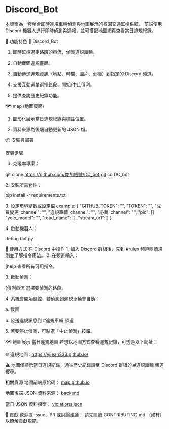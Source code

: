 # Discord_Bot
本專案為一套整合即時違規車輛偵測與地圖展示的校園交通監控系統。
前端使用 Discord 機器人進行即時偵測與通報，並可搭配地圖網頁查看當日違規紀錄。

🚀 功能特色
🎥 Discord_Bot

1. 即時監控選定路段的串流，偵測違規車輛。

2. 自動截圖違規畫面。

3. 自動傳送違規資訊（地點、時間、圖片、車種）到指定的 Discord 頻道。

4. 支援互動選單選擇路段、開始/中止偵測。

5. 提供查詢歷史紀錄功能。

🗺️ map (地圖頁面)

1. 圖形化展示當日違規紀錄與標註位置。

2. 資料來源為後端自動更新的 JSON 檔。

📦 安裝與部署

安裝步驟
1. 克隆本專案：

git clone https://github.com/你的帳號/DC_bot.git
cd DC_bot

2️. 安裝所需套件：

pip install -r requirements.txt

3️. 設定環境變數或設定檔 example:
{
    "GITHUB_TOKEN": "",
    "TOKEN": "",
    "成員變更_channel": "",
    "違規車輛_channel": "",
    "心跳_channel": "",
    "pic": []
    "yolo_model": "",
    "road_name": [],
    "stream_url":[]
}

4️. 啟動機器人：

debug bot.py

🧭 使用方式
在 Discord 中操作
1️. 加入 Discord 群組後，先到 #rules 頻道閱讀規則並了解指令用法。
2️. 在頻道輸入：

   [help
   查看所有可用指令。

3️. 啟動偵測：

  [偵測串流
  選擇要偵測的路段。

4️. 系統會開始監控，若偵測到違規車輛會自動：

   a. 截圖

   b. 發送違規訊息到 #違規車輛 頻道

5️. 若要停止偵測，可點選「中止偵測」按鈕。

🗺️ 地圖展示
當日違規地圖
若想以地圖方式查看違規紀錄，可透過以下網址：

🌐 違規地圖 : https://yijean333.github.io/

⚠️ 地圖僅顯示當日違規紀錄，過往歷史紀錄請至 Discord 群組的 #違規車輛 頻道搜尋。

相關資源
地圖前端原始碼：
[map.github.io](https://github.com/yijean333/map.github.io)

地圖後端 JSON 資料來源：
[backend](https://github.com/yijean333/backend)

當日 JSON 資料檔案：
[violations.json](https://yijean333.github.io/backend/violations.json)

👥 貢獻
歡迎提 issue、PR 或討論建議！
請先閱讀 CONTRIBUTING.md （如有）以瞭解貢獻規範。

